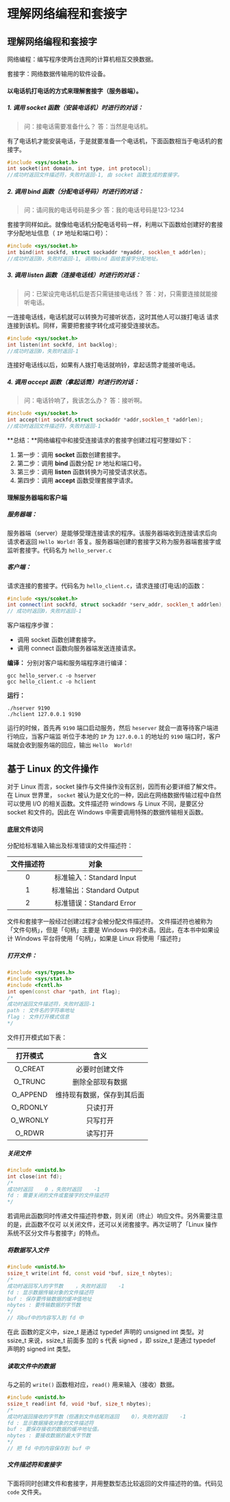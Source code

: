 # 理解网络编程和套接字

## 理解网络编程和套接字

网络编程：编写程序使两台连网的计算机相互交换数据。

套接字：网络数据传输用的软件设备。

#### 以电话机打电话的方式来理解套接字（服务器端）。

 #####   1. 调用 socket 函数（安装电话机）时进行的对话：

> 问：接电话需要准备什么？ 
> 答：当然是电话机。

有了电话机才能安装电话，于是就要准备一个电话机，下面函数相当于电话机的套接字。 

```c++
#include <sys/socket.h>
int socket(int domain, int type, int protocol);
//成功时返回文件描述符，失败时返回-1, 由 socket 函数生成的套接字。
```

#####  2. 调用 bind 函数（分配电话号码）时进行的对话：

> 问：请问我的电话号码是多少 
> 答：我的电话号码是123-1234

套接字同样如此。就像给电话机分配电话号码一样，利用以下函数给创建好的套接字分配地址信息（ `IP` 地址和端口号）：

```c++
#include <sys/socket.h>
int bind(int sockfd, struct sockaddr *myaddr, socklen_t addrlen); 
//成功时返回0，失败时返回-1, 调用bind 函给套接字分配地址。
```

#####  3. 调用 listen 函数（连接电话线）时进行的对话：

> 问：已架设完电话机后是否只需链接电话线？ 
> 答：对，只需要连接就能接听电话。

一连接电话线，电话机就可以转换为可接听状态，这时其他人可以拨打电话 请求连接到该机。同样，需要把套接字转化成可接受连接状态。

```c++
#include <sys/socket.h>
int listen(int sockfd, int backlog);
//成功时返回0，失败时返回-1
```

连接好电话线以后，如果有人拨打电话就响铃，拿起话筒才能接听电话。

#####  4. 调用 accept 函数（拿起话筒）时进行的对话：

> 问：电话铃响了，我该怎么办？ 
> 答：接听啊。

```c++
#include <sys/socket.h>
int accept(int sockfd,struct sockaddr *addr,socklen_t *addrlen); 
//成功时返回文件描述符，失败时返回-1
```



**总结：**网络编程中和接受连接请求的套接字创建过程可整理如下：

1. 第一步：调用 **socket** 函数创建套接字。
2. 第二步：调用 **bind** 函数分配 `IP` 地址和端口号。
3. 第三步：调用 **listen** 函数转换为可接受请求状态。
4. 第四步：调用 **accept** 函数受理套接字请求。



#### 理解服务器端和客户端

#####  服务器端：

服务器端（server）是能够受理连接请求的程序。该服务器端收到连接请求后向请求者返回 `Hello World!` 答复。服务器端创建的套接字又称为服务器端套接字或监听套接字。代码名为 `hello_server.c`

#####  客户端：

请求连接的套接字。代码名为 `hello_client.c`，请求连接(打电话)的函数：

```c++
#include <sys/scoket.h>
int connect(int sockfd, struct sockaddr *serv_addr, socklen_t addrlen);
// 成功时返回0，失败时返回-1
```

客户端程序步骤：

+ 调用 socket 函数创建套接字。
+ 调用 connect 函数向服务器端发送连接请求。

**编译：**
分别对客户端和服务端程序进行编译：

```shell
gcc hello_server.c -o hserver 
gcc hello_client.c -o hclient
```

**运行：**

```shell
./hserver 9190
./hclient 127.0.0.1 9190
```

运行的时候，首先再 `9190` 端口启动服务，然后 `heserver` 就会一直等待客户端进行响应，当客户端监 
听位于本地的 `IP` 为 `127.0.0.1` 的地址的 `9190` 端口时，客户端就会收到服务端的回应，输出 `Hello 
World!`



## 基于 Linux 的文件操作

对于 Linux 而言，socket 操作与文件操作没有区别，因而有必要详细了解文件。在 Linux 世界里， `socket` 被认为是文化的一种，因此在网络数据传输过程中自然可以使用 I/O 的相关函数。文件描述符
windows 与 Linux 不同，是要区分 socket 和文件的。因此在 Windows 中需要调用特殊的数据传输相关函数。

#### 底层文件访问

分配给标准输入输出及标准错误的文件描述符：

| 文件描述符 |           对象            |
| :--------: | :-----------------------: |
|     0      | 标准输入：Standard Input  |
|     1      | 标准输出：Standard Output |
|     2      | 标准错误：Standard Error  |

文件和套接字一般经过创建过程才会被分配文件描述符。
文件描述符也被称为「文件句柄」，但是「句柄」主要是 Windows 中的术语。因此，在本书中如果设 
计 Windows 平台将使用「句柄」，如果是 Linux 将使用「描述符」

##### 打开文件：

```c++
#include <sys/types.h> 
#include <sys/stat.h> 
#include <fcntl.h>
int open(const char *path, int flag); 
/*
成功时返回文件描述符，失败时返回-1 
path : 文件名的字符串地址
flag : 文件打开模式信息 
*/
```

文件打开模式如下表：

| 打开模式 |            含义            |
| :------: | :------------------------: |
| O_CREAT  |       必要时创建文件       |
| O_TRUNC  |      删除全部现有数据      |
| O_APPEND | 维持现有数据，保存到其后面 |
| O_RDONLY |          只读打开          |
| O_WRONLY |          只写打开          |
|  O_RDWR  |          读写打开          |

##### 关闭文件

```c++
#include <unistd.h> 
int close(int fd); 
/*
成功时返回    0 ，失败时返回    -1
fd : 需要关闭的文件或套接字的文件描述符 
*/
```

若调用此函数同时传递文件描述符参数，则关闭（终止）响应文件。另外需要注意的是，此函数不仅可 
以关闭文件，还可以关闭套接字。再次证明了「Linux 操作系统不区分文件与套接字」的特点。

##### 将数据写入文件

```c++
#include <unistd.h>
ssize_t write(int fd, const void *buf, size_t nbytes); 
/*
成功时返回写入的字节数    ，失败时返回    -1 
fd : 显示数据传输对象的文件描述符 
buf : 保存要传输数据的缓冲值地址 
nbytes : 要传输数据的字节数
*/
// 将buf中的内容写入到 fd 中
```

在此
函数的定义中，size_t 是通过 typedef 声明的 unsigned int 类型。对 ssize_t 来说，ssize_t 前面多
加的 s 代表 signed ，即 ssize_t 是通过 typedef 声明的 signed int 类型。

##### 读取文件中的数据

与之前的 `write()` 函数相对应，`read()` 用来输入（接收）数据。

```c++
#include <unistd.h>
ssize_t read(int fd, void *buf, size_t nbytes); 
/*
成功时返回接收的字节数（但遇到文件结尾则返回    0），失败时返回    -1 
fd : 显示数据接收对象的文件描述符
buf : 要保存接收的数据的缓冲地址值。 
nbytes : 要接收数据的最大字节数 
*/
// 把 fd 中的内容保存到 buf 中
```

##### 文件描述符和套接字

下面将同时创建文件和套接字，并用整数型态比较返回的文件描述符的值。代码见 `code` 文件夹。